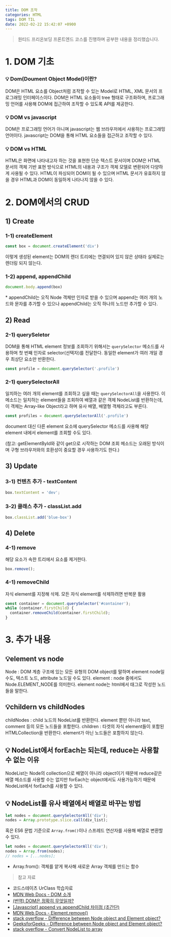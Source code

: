 ```yaml
---
title: DOM 조작
categories: HTML
tags: DOM TIL
date: 2022-02-22 15:42:07 +0900
---
```

>원티드 프리온보딩 프론트엔드 코스를 진행하며 공부한 내용을 정리했습니다.

# 1. DOM 기초

### 💡 Dom(Doument Object Model)이란?

DOM은 HTML 요소를 Object처럼 조작할 수 있는 Model로 HTML, XML 문서의 프로그래밍 인터페이스이다. DOM은 HTML 요소들이 tree 형태로 구조화하며, 프로그래밍 언어를 사용해 DOM에 접근하여 조작할 수 있도록 API를 제공한다.


### 💡 DOM vs javascript
DOM은 프로그래밍 언어가 아니며 javascript는 웹 브라우저에서 사용하는 프로그래밍 언어이다. javascript는 DOM을 통해 HTML 요소들을 접근하고 조작할 수 있다.

### 💡 DOM vs HTML
HTML은 화면에 나타내고자 하는 것을 표현한 단순 텍스트 문서이며 DOM은 HTML 문서의 객체 기반 표현 방식으로 HTML의 내용과 구조가 객체 모델로 변환되어 다양하게 사용될 수 있다.
HTML이 파싱되어 DOM이 될 수 있으며 HTML 문서가 유효하지 않을 경우 HTML과 DOM이 동일하게 나타나지 않을 수 있다.

# 2. DOM에서의 CRUD

## 1) Create
### 1-1) createElement
```js
const box = document.createElement('div')
```
이렇게 생성된 element는 DOM의 렌더 트리에는 연결되어 있지 않은 상태라 실제로는 렌더링 되지 않는다.
### 1-2) append, appendChild
```js
document.body.append(box)
```
\* appendChild는 오직 Node 객체만 인자로 받을 수 있으며 append는 여러 개의 노드와 문자를 추가할 수 있으나 appendChild는 오직 하나의 노드만 추가할 수 있다.

## 2) Read
### 2-1) querySeletor
DOM을 통해 HTML element 정보를 조회하기 위해서는 `querySelector` 메소드를 사용하며 첫 번째 인자로 selector(선택자)를 전달한다. 동일한 element가 여러 개일 경우 최상단 요소만 반환한다.
```js
const profile = document.querySelector('.profile')
```
### 2-1) querySelectorAll
일치하는 여러 개의 element를 조회하고 싶을 때는 `querySelectorAll`을 사용한다.
이 메소드는 일치하는 element들을 조회하여 배열과 같은 객체 NodeList를 반환하는데, 이 객체는 Array-like Object라고 하며 유사 배열, 배열형 객체라고도 부른다.
```js
const profiles = document.querySelectorAll('.profile')
```
document 대신 다른 element 요소에 querySelector 메소드를 사용해 해당 element 내에서 element를 조회할 수도 있다.

(참고: getElementById와 같이 get으로 시작하는 DOM 조회 메소드는 오래된 방식이며 구형 브라우저와의 호환성이 중요할 경우 사용하기도 한다.)

## 3) Update
### 3-1) 컨텐츠 추가 - textContent
```js
box.textContent = 'dev';
```
### 3-2) 클래스 추가 - classList.add
```js
box.classList.add('blue-box')
```

## 4) Delete
### 4-1) remove
해당 요소가 속한 트리에서 요소를 제거한다.
```js
box.remove();
```
### 4-1) removeChild
자식 element를 지정해 삭제. 모든 자식 element를 삭제하려면 반복문 활용
```js
const container = document.querySelector('#container');
while (container.firstChild) {
  container.removeChild(container.firstChild);
}
```

# 3. 추가 내용
## 💡element vs node
Node : DOM 계층 구조에 있는 모든 유형의 DOM object를 말하며 element node일 수도, 텍스트 노드, attribute 노드일 수도 있다.
element : node 중에서도 Node.ELEMENT_NODE를 의미한다. element node는 html에서 태그로 작성한 노드들을 말한다.

## 💡childern vs childNodes
childNodes : child 노드의 NodeList를 반환한다. element 뿐만 아니라 text, comment 등의 모든 노드들을 포함한다.
children : 타겟의 자식 element들이 포함된 HTMLCollection을 반환한다. element가 아닌 노드들은 포함하지 않는다.

## 💡 NodeList에서 forEach는 되는데, reduce는 사용할 수 없는 이유
NodeList는 Node의 collection으로 배열이 아니라 object이기 때문에 reduce같은 배열 메소드를 사용할 수는 없지만 forEach는 object에서도 사용가능하기 때문에 NodeList에서 forEach를 사용할 수 있다.

## 💡 NodeList를 유사 배열에서 배열로 바꾸는 방법
```js
let nodes = document.querySelectorAll('div');
nodes = Array.prototype.slice.call(div_list);
```
혹은 ES6 문법 기준으로 `Array.from()`이나 스프레드 연산자를 사용해 배열로 변환할 수 있다.
```js
let nodes = document.querySelectorAll('div');
nodes = Array.from(nodes);
// nodes = [...nodes];
```
* Array.from(): 객체를 얕게 복사해 새로운 Array 객체를 만드는 함수

> 참고 자료
- 코드스테이츠 UrClass 학습자료
- [MDN Web Docs - DOM 소개](https://developer.mozilla.org/ko/docs/Web/API/Document_Object_Model/Introduction)
- [(번역) DOM은 정확히 무엇일까?](https://wit.nts-corp.com/2019/02/14/5522)
- [[Javascript] append vs appendChild 차이점 (초간단)](https://webruden.tistory.com/634)
- [MDN Web Docs - Element.remove()](https://developer.mozilla.org/en-US/docs/Web/API/Element/remove)
- [stack overflow - Difference between Node object and Element object?](https://stackoverflow.com/questions/9979172/difference-between-node-object-and-element-object)
- [GeeksforGeeks - Difference between Node object and Element object?](https://www.geeksforgeeks.org/what-is-the-difference-between-children-and-childnodes-in-javascript/)
- [stack overflow - Convert NodeList to array](https://stackoverflow.com/questions/4557817/convert-nodelist-to-array)